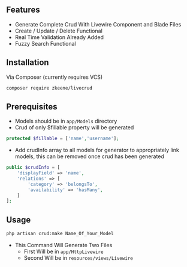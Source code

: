 ## Features
 - Generate Complete Crud With Livewire Component and Blade Files
 - Create / Update / Delete Functional
 - Real Time Validation Already Added
 - Fuzzy Search Functional

## Installation

Via Composer (currently requires VCS)

``` bash
composer require zkeene/livecrud
```

## Prerequisites
- Models should be in `app/Models`  directory
- Crud of only $fillable property will be generated 
```php 
protected $fillable = ['name','username'];
``` 
- Add crudInfo array to all models for generator to appropriately link models, this can be removed once crud has been generated
```php
public $crudInfo = [
    'displayField' => 'name',
    'relations' => [
        'category' => 'belongsTo',
        'availability' => 'hasMany',
    ]
];
```

## Usage
```bash
php artisan crud:make Name_Of_Your_Model
```

- This Command Will Generate Two Files
    - First Will be in `app/HttpLivewire`
    - Second Will be in `resources/views/Livewire`